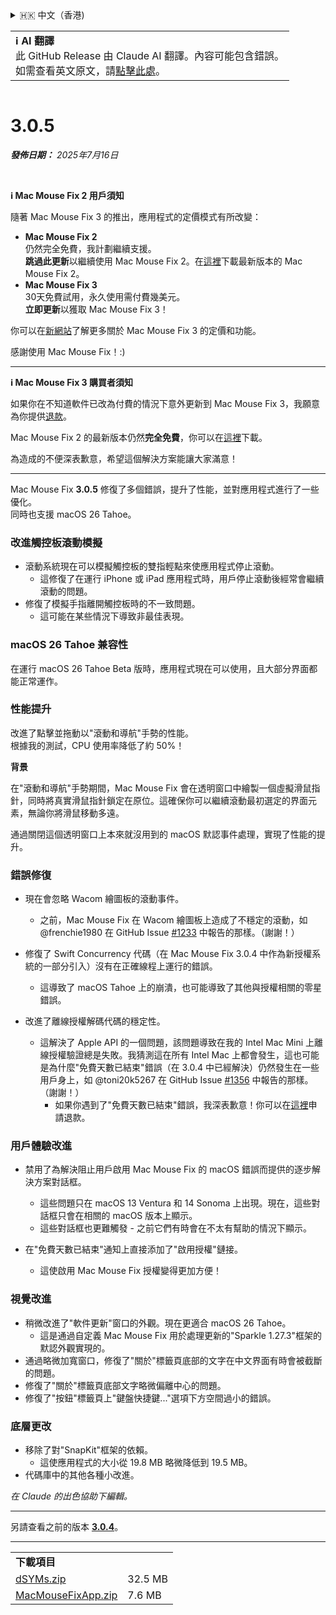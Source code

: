 <details>
<summary>🇭🇰 中文（香港)</summary>

[🇬🇧 English (GitHub Release)](https://github.com/noah-nuebling/mac-mouse-fix/releases/tag/3.0.5)\
[🇩🇪 Deutsch](https://redirect.macmousefix.com/?target=mmf-release&tag=3.0.5&locale=de)\
[🇻🇳 Tiếng Việt](https://redirect.macmousefix.com/?target=mmf-release&tag=3.0.5&locale=vi)\
[🇨🇳 中文 (简体)](https://redirect.macmousefix.com/?target=mmf-release&tag=3.0.5&locale=zh-Hans)\
[🇨🇳 中文 (繁體)](https://redirect.macmousefix.com/?target=mmf-release&tag=3.0.5&locale=zh-Hant)\
**🇭🇰 中文（香港)**\
[🇰🇷 한국어](https://redirect.macmousefix.com/?target=mmf-release&tag=3.0.5&locale=ko)\
[Help translate Mac Mouse Fix to different languages!](https://github.com/noah-nuebling/mac-mouse-fix/discussions/731)
</details>
<table align=><td>
<b>ℹ️ AI 翻譯</b><br>
此 GitHub Release 由 Claude AI 翻譯。內容可能包含錯誤。<br>
如需查看英文原文，請<a href="https://github.com/noah-nuebling/mac-mouse-fix/releases/tag/3.0.5">點擊此處</a>。
</td></table>

<table></table>

# 3.0.5
***發佈日期：** 2025年7月16日*

<br>

**ℹ️ Mac Mouse Fix 2 用戶須知**

隨著 Mac Mouse Fix 3 的推出，應用程式的定價模式有所改變：

- **Mac Mouse Fix 2**\
仍然完全免費，我計劃繼續支援。\
**跳過此更新**以繼續使用 Mac Mouse Fix 2。在[這裡](https://redirect.macmousefix.com/?target=mmf2-latest&locale=zh-HK)下載最新版本的 Mac Mouse Fix 2。
- **Mac Mouse Fix 3**\
30天免費試用，永久使用需付費幾美元。\
**立即更新**以獲取 Mac Mouse Fix 3！

你可以在[新網站](https://macmousefix.com/)了解更多關於 Mac Mouse Fix 3 的定價和功能。

感謝使用 Mac Mouse Fix！:)

---

**ℹ️ Mac Mouse Fix 3 購買者須知**

如果你在不知道軟件已改為付費的情況下意外更新到 Mac Mouse Fix 3，我願意為你提供[退款](https://redirect.macmousefix.com/?target=mmf-apply-for-refund&locale=zh-HK)。

Mac Mouse Fix 2 的最新版本仍然**完全免費**，你可以在[這裡](https://redirect.macmousefix.com/?target=mmf2-latest&locale=zh-HK)下載。

為造成的不便深表歉意，希望這個解決方案能讓大家滿意！

---

Mac Mouse Fix **3.0.5** 修復了多個錯誤，提升了性能，並對應用程式進行了一些優化。\
同時也支援 macOS 26 Tahoe。

### 改進觸控板滾動模擬

- 滾動系統現在可以模擬觸控板的雙指輕點來使應用程式停止滾動。
    - 這修復了在運行 iPhone 或 iPad 應用程式時，用戶停止滾動後經常會繼續滾動的問題。
- 修復了模擬手指離開觸控板時的不一致問題。
    - 這可能在某些情況下導致非最佳表現。

### macOS 26 Tahoe 兼容性

在運行 macOS 26 Tahoe Beta 版時，應用程式現在可以使用，且大部分界面都能正常運作。

### 性能提升

改進了點擊並拖動以"滾動和導航"手勢的性能。\
根據我的測試，CPU 使用率降低了約 50%！

**背景**

在"滾動和導航"手勢期間，Mac Mouse Fix 會在透明窗口中繪製一個虛擬滑鼠指針，同時將真實滑鼠指針鎖定在原位。這確保你可以繼續滾動最初選定的界面元素，無論你將滑鼠移動多遠。

通過關閉這個透明窗口上本來就沒用到的 macOS 默認事件處理，實現了性能的提升。

### 錯誤修復

- 現在會忽略 Wacom 繪圖板的滾動事件。
    - 之前，Mac Mouse Fix 在 Wacom 繪圖板上造成了不穩定的滾動，如 @frenchie1980 在 GitHub Issue [#1233](https://github.com/noah-nuebling/mac-mouse-fix/issues/1233) 中報告的那樣。（謝謝！）

- 修復了 Swift Concurrency 代碼（在 Mac Mouse Fix 3.0.4 中作為新授權系統的一部分引入）沒有在正確線程上運行的錯誤。
    - 這導致了 macOS Tahoe 上的崩潰，也可能導致了其他與授權相關的零星錯誤。
- 改進了離線授權解碼代碼的穩定性。
    - 這解決了 Apple API 的一個問題，該問題導致在我的 Intel Mac Mini 上離線授權驗證總是失敗。我猜測這在所有 Intel Mac 上都會發生，這也可能是為什麼"免費天數已結束"錯誤（在 3.0.4 中已經解決）仍然發生在一些用戶身上，如 @toni20k5267 在 GitHub Issue [#1356](https://github.com/noah-nuebling/mac-mouse-fix/issues/1356) 中報告的那樣。（謝謝！）
        - 如果你遇到了"免費天數已結束"錯誤，我深表歉意！你可以在[這裡](https://redirect.macmousefix.com/?target=mmf-apply-for-refund&locale=zh-HK)申請退款。

### 用戶體驗改進

- 禁用了為解決阻止用戶啟用 Mac Mouse Fix 的 macOS 錯誤而提供的逐步解決方案對話框。
    - 這些問題只在 macOS 13 Ventura 和 14 Sonoma 上出現。現在，這些對話框只會在相關的 macOS 版本上顯示。
    - 這些對話框也更難觸發 - 之前它們有時會在不太有幫助的情況下顯示。

- 在"免費天數已結束"通知上直接添加了"啟用授權"鏈接。
    - 這使啟用 Mac Mouse Fix 授權變得更加方便！

### 視覺改進

- 稍微改進了"軟件更新"窗口的外觀。現在更適合 macOS 26 Tahoe。
    - 這是通過自定義 Mac Mouse Fix 用於處理更新的"Sparkle 1.27.3"框架的默認外觀實現的。
- 通過略微加寬窗口，修復了"關於"標籤頁底部的文字在中文界面有時會被截斷的問題。
- 修復了"關於"標籤頁底部文字略微偏離中心的問題。
- 修復了"按鈕"標籤頁上"鍵盤快捷鍵..."選項下方空間過小的錯誤。

### 底層更改

- 移除了對"SnapKit"框架的依賴。
    - 這使應用程式的大小從 19.8 MB 略微降低到 19.5 MB。
- 代碼庫中的其他各種小改進。

*在 Claude 的出色協助下編輯。*

---

另請查看之前的版本 [**3.0.4**](https://redirect.macmousefix.com/?target=mmf-release&tag=3.0.4&locale=zh-HK)。

---

<table align="start">
<tr>
    <td colspan=2>
        <b>下載項目</b>
    </td>
</tr>
<tr>
    <td><a href="https://github.com/noah-nuebling/mac-mouse-fix/releases/download/3.0.5/dSYMs.zip">dSYMs.zip</a></td>
    <td>32.5 MB</td>
</tr>
<tr>
    <td><a href="https://github.com/noah-nuebling/mac-mouse-fix/releases/download/3.0.5/MacMouseFixApp.zip">MacMouseFixApp.zip</a></td>
    <td>7.6 MB</td>
</tr>
</table>